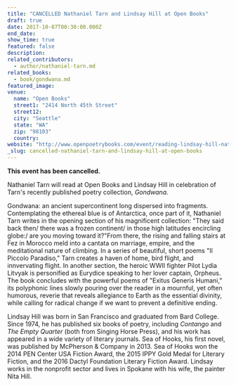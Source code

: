 ```yaml
---
title: "CANCELLED Nathaniel Tarn and Lindsay Hill at Open Books"
draft: true
date: 2017-10-07T00:30:00.000Z
end_date:
show_time: true
featured: false
description:
related_contributors:
  - author/nathaniel-tarn.md
related_books:
  - book/gondwana.md
featured_image: 
venue:
  name: "Open Books"
  street1: "2414 North 45th Street"
  street12:
  city: "Seattle"
  state: "WA"
  zip: "98103"
  country:
website: "http://www.openpoetrybooks.com/event/reading-lindsay-hill-nathaniel-tarn/"
_slug: cancelled-nathaniel-tarn-and-lindsay-hill-at-open-books
---
```


**This event has been cancelled.**

Nathaniel Tarn will read at Open Books and Lindsay Hill in celebration of Tarn's recently published poetry collection, _Gondwana._

Gondwana: an ancient supercontinent long dispersed into fragments. Contemplating the ethereal blue is of Antarctica, once part of it, Nathaniel Tarn writes in the opening section of his magnificent collection: "They said back then/ there was a frozen continent/ in those high latitudes encircling globe:/ are you moving toward it?"From there, the rising and falling stairs at Fez in Morocco meld into a cantata on marriage, empire, and the meditational nature of climbing. In a series of beautiful, short poems "Il Piccolo Paradiso," Tarn creates a haven of home, bird flight, and innvervating flight. In another section, the heroic WWII fighter Pilot Lydia Litvyak is personified as Eurydice speaking to her lover captain, Orpheus. The book concludes with the powerful poems of "Exitus Generis Humani," its polyphonic lines slowly pouring over the reader in a mournful, yet often humorous, reverie that reveals allegiance to Earth as the essential divinity, while calling for radical change if we want to prevent a definitive ending.

Lindsay Hill was born in San Francisco and graduated from Bard College. Since 1974, he has published six books of poetry, including _Contango_ and _The Empty Quarter_ (both from Singing Horse Press), and his work has appeared in a wide variety of literary journals. Sea of Hooks, his first novel, was published by McPherson &amp; Company in 2013\. Sea of Hooks won the 2014 PEN Center USA Fiction Award, the 2015 IPPY Gold Medal for Literary Fiction, and the 2016 Dactyl Foundation Literary Fiction Award. Lindsay works in the nonprofit sector and lives in Spokane with his wife, the painter Nita Hill.

